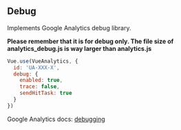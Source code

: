 ## Debug

Implements Google Analytics debug library.

**Please remember that it is for debug only. The file size of analytics\_debug.js is way larger than analytics.js**

```js
Vue.use(VueAnalytics, {
  id: 'UA-XXX-X',
  debug: {
    enabled: true,
    trace: false,
    sendHitTask: true
  }
})
```

Google Analytics docs: [debugging](https://developers.google.com/analytics/devguides/collection/analyticsjs/debugging)
